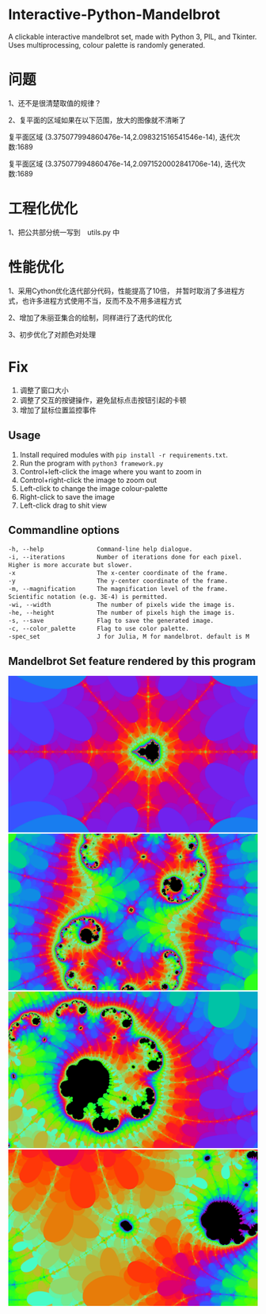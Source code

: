 # Interactive-Python-Mandelbrot
A clickable interactive mandelbrot set, made with Python 3, PIL, and Tkinter. Uses multiprocessing, colour palette is randomly generated.
# 问题
1、还不是很清楚取值的规律？

2、复平面的区域如果在以下范围，放大的图像就不清晰了

复平面区域 (3.375077994860476e-14,2.098321516541546e-14), 迭代次数:1689

复平面区域 (3.375077994860476e-14,2.0971520002841706e-14), 迭代次数:1689

# 工程化优化
1、把公共部分统一写到　utils.py 中

# 性能优化
1、采用Cython优化迭代部分代码，性能提高了10倍， 并暂时取消了多进程方式，也许多进程方式使用不当，反而不及不用多进程方式

2、增加了朱丽亚集合的绘制，同样进行了迭代的优化

3、初步优化了对颜色对处理

# Fix
1. 调整了窗口大小
2. 调整了交互的按键操作，避免鼠标点击按钮引起的卡顿
3. 增加了鼠标位置监控事件

## Usage
1. Install required modules with `pip install -r requirements.txt`.
2. Run the program with `python3 framework.py`
3. Control+left-click the image where you want to zoom in
4. Control+right-click the image to zoom out
5. Left-click to change the image colour-palette
6. Right-click to save the image
7. Left-click drag to shit view

## Commandline options
    -h, --help               Command-line help dialogue.
    -i, --iterations         Number of iterations done for each pixel. Higher is more accurate but slower.
    -x                       The x-center coordinate of the frame.
    -y                       The y-center coordinate of the frame.
    -m, --magnification      The magnification level of the frame. Scientific notation (e.g. 3E-4) is permitted.
    -wi, --width             The number of pixels wide the image is.
    -he, --height            The number of pixels high the image is.
    -s, --save               Flag to save the generated image.
    -c, --color_palette      Flag to use color palette.
    -spec_set                J for Julia, M for mandelbrot. default is M

## Mandelbrot Set feature rendered by this program
![img](pictures/2019-05-12-08:06:18.png)
![img](pictures/2019-05-12-08:08:13.png)
![img](pictures/2019-05-12-08:08:47.png)
![img](pictures/2019-05-12-08:09:18.png)

